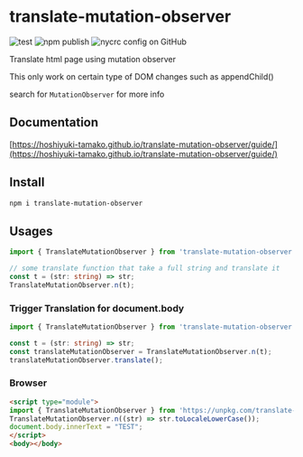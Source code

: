# translate-mutation-observer

![test](https://github.com/hoshiyuki-tamako/translate-mutation-observer/workflows/test/badge.svg)
![npm publish](https://github.com/hoshiyuki-tamako/translate-mutation-observer/workflows/npm%20publish/badge.svg)
![nycrc config on GitHub](https://img.shields.io/nycrc/hoshiyuki-tamako/translate-mutation-observer?config=.nycrc&preferredThreshold=branches)

Translate html page using mutation observer

This only work on certain type of DOM changes such as appendChild()

search for `MutationObserver` for more info

## Documentation

[https://hoshiyuki-tamako.github.io/translate-mutation-observer/guide/](https://hoshiyuki-tamako.github.io/translate-mutation-observer/guide/)

## Install

```bash
npm i translate-mutation-observer
```

## Usages

```ts
import { TranslateMutationObserver } from 'translate-mutation-observer';

// some translate function that take a full string and translate it
const t = (str: string) => str;
TranslateMutationObserver.n(t);
```

### Trigger Translation for document.body

```ts
import { TranslateMutationObserver } from 'translate-mutation-observer';

const t = (str: string) => str;
const translateMutationObserver = TranslateMutationObserver.n(t);
translateMutationObserver.translate();
```

### Browser

```html
<script type="module">
import { TranslateMutationObserver } from 'https://unpkg.com/translate-mutation-observer@^1/dist/index.js';
TranslateMutationObserver.n((str) => str.toLocaleLowerCase());
document.body.innerText = "TEST";
</script>
<body></body>
```
